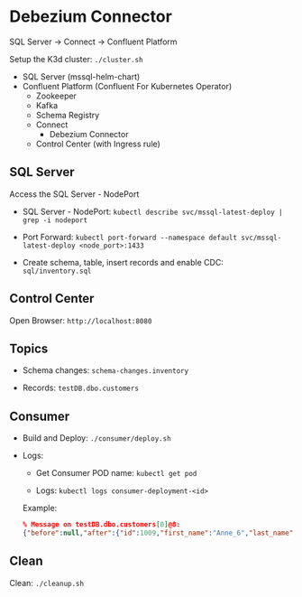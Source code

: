 # Debezium Connector

SQL Server -> Connect -> Confluent Platform

Setup the K3d cluster: `./cluster.sh`

 - SQL Server (mssql-helm-chart)
 - Confluent Platform (Confluent For Kubernetes Operator)
   - Zookeeper
   - Kafka
   - Schema Registry
   - Connect
     - Debezium Connector
   - Control Center (with Ingress rule)

## SQL Server

Access the SQL Server - NodePort

* SQL Server - NodePort: `kubectl describe svc/mssql-latest-deploy | grep -i nodeport`

* Port Forward: `kubectl port-forward --namespace default svc/mssql-latest-deploy <node_port>:1433`

* Create schema, table, insert records and enable CDC: `sql/inventory.sql`

## Control Center

Open Browser: `http://localhost:8080`

## Topics

* Schema changes: `schema-changes.inventory`
  
* Records: `testDB.dbo.customers`

## Consumer

* Build and Deploy: `./consumer/deploy.sh`

* Logs:

    * Get Consumer POD name: `kubectl get pod`

    * Logs: `kubectl logs consumer-deployment-<id>`

    Example:

    ```json
    % Message on testDB.dbo.customers[0]@8:
    {"before":null,"after":{"id":1009,"first_name":"Anne_6","last_name":"Kretchmar_6","email":"annek_6@noanswer.org"},"source":{"version":"1.9.7.Final","connector":"sqlserver","name":"testDB","ts_ms":1673265491720,"snapshot":"false","db":"testDB","sequence":null,"schema":"dbo","table":"customers","change_lsn":"00000027:00000aa8:0003","commit_lsn":"00000027:00000aa8:0005","event_serial_no":1},"op":"c","ts_ms":1673265495734,"transaction":null}
    ```

## Clean

Clean: `./cleanup.sh`